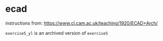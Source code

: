 # ecad

instructions from: https://www.cl.cam.ac.uk/teaching/1920/ECAD+Arch/

`exercise5_yl` is an archived version of `exercise5`
